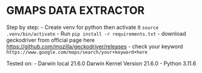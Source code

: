 # GMAPS DATA EXTRACTOR

Step by step:
    - Create venv for python then activate it `source .venv/bin/activate`
    - Run `pip install -r requirements.txt`
    - download geckodriver from official page here
        https://github.com/mozilla/geckodriver/releases
    - check your keyword
        `https://www.google.com/maps/search/your+keyword+here`

Tested on:
    - Darwin local 21.6.0 Darwin Kernel Version 21.6.0
    - Python 3.11.6
